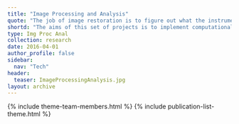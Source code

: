 ```yaml
---
title: "Image Processing and Analysis"
quote: "The job of image restoration is to figure out what the instrument is actually trying to tell you (Prof. Roy Pike)."
shortd: "The aims of this set of projects is to implement computational algorithms  able to to improve the quality/resolution of a microscopy dataset (e.g., via deconvolution) and to extract from them the maximum about of biological information."
type: Img Proc Anal
collection: research
date: 2016-04-01
author_profile: false
sidebar:
  nav: "Tech"
header:
  teaser: ImageProcessingAnalysis.jpg
layout: archive
---
```


{% include theme-team-members.html %}
{% include publication-list-theme.html %}




